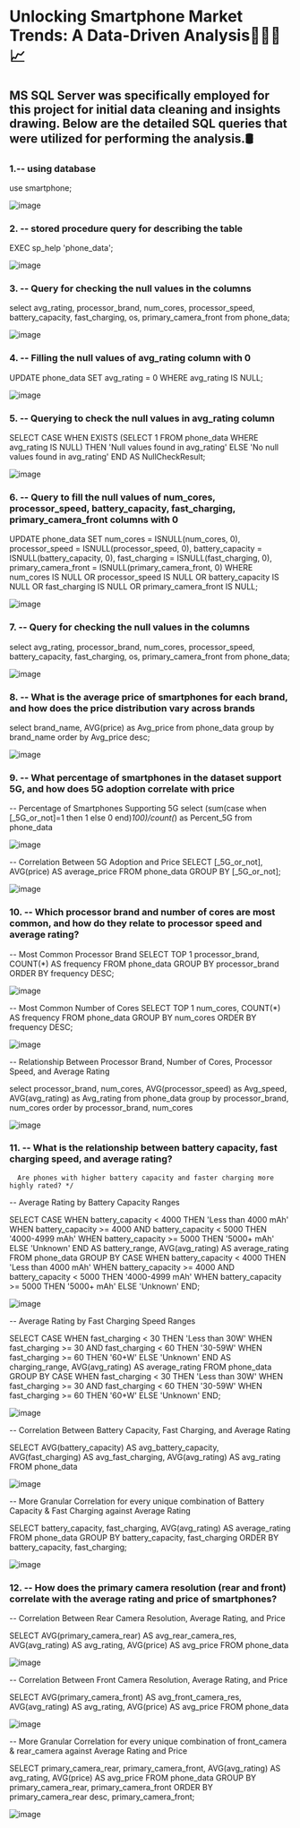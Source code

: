 # Unlocking Smartphone Market Trends: A Data-Driven Analysis👨🏼‍💻📈

## MS SQL Server was specifically employed for this project for initial data cleaning and insights drawing. Below are the detailed SQL queries that were utilized for performing the analysis.🛢

### 1.-- using database
use smartphone;

![image](https://github.com/user-attachments/assets/c4601456-44ce-43b1-9e3a-62bbf4137933)

### 2. -- stored procedure query for describing the table
EXEC sp_help 'phone_data';

![image](https://github.com/user-attachments/assets/90a1a658-a754-4674-9410-f46244e580e8)

### 3. -- Query for checking the null values in the columns
select avg_rating, processor_brand, num_cores, processor_speed, battery_capacity, fast_charging, os, primary_camera_front from phone_data;

![image](https://github.com/user-attachments/assets/792b4822-52bf-4c68-9a0d-03e08cb071db)

### 4. -- Filling the null values of avg_rating column with 0
UPDATE phone_data
SET avg_rating = 0
WHERE avg_rating IS NULL;

![image](https://github.com/user-attachments/assets/8bdf5d87-993a-40a8-a3c8-6f8abe9d7f6b)

### 5. -- Querying to check the null values in avg_rating column
SELECT
    CASE
        WHEN EXISTS (SELECT 1 FROM phone_data WHERE avg_rating IS NULL)
        THEN 'Null values found in avg_rating'
        ELSE 'No null values found in avg_rating'
    END AS NullCheckResult;

![image](https://github.com/user-attachments/assets/7ce7ac53-1077-4f85-b734-7de1443cc3ce)

### 6. -- Query to fill the null values of num_cores, processor_speed, battery_capacity, fast_charging, primary_camera_front columns with 0

UPDATE phone_data
SET
    num_cores = ISNULL(num_cores, 0),
    processor_speed = ISNULL(processor_speed, 0),
    battery_capacity = ISNULL(battery_capacity, 0),
    fast_charging = ISNULL(fast_charging, 0),
    primary_camera_front = ISNULL(primary_camera_front, 0)
WHERE
    num_cores IS NULL
    OR processor_speed IS NULL
    OR battery_capacity IS NULL
    OR fast_charging IS NULL
    OR primary_camera_front IS NULL;

![image](https://github.com/user-attachments/assets/f9d570b6-9f02-4da1-818c-f80369c745d3)

### 7. -- Query for checking the null values in the columns
select avg_rating, processor_brand, num_cores, processor_speed, battery_capacity, fast_charging, os, primary_camera_front from phone_data;

![image](https://github.com/user-attachments/assets/6a6b0c0d-2a2a-42e0-b2cf-d4df0f4befd8)

### 8. -- What is the average price of smartphones for each brand, and how does the price distribution vary across brands
select brand_name, AVG(price) as Avg_price from phone_data
group by brand_name
order by Avg_price desc;

![image](https://github.com/user-attachments/assets/8c5989f8-71f0-4cfe-b4da-dce3e017c3f2)

### 9. -- What percentage of smartphones in the dataset support 5G, and how does 5G adoption correlate with price

--    Percentage of Smartphones Supporting 5G
select (sum(case when [_5G_or_not]=1 then 1 else 0 end)*100)/count(*) as Percent_5G
from phone_data

![image](https://github.com/user-attachments/assets/25c9894b-0d05-4936-a02e-6f4530091f3a)

--    Correlation Between 5G Adoption and Price
SELECT [_5G_or_not], AVG(price) AS average_price
FROM phone_data 
GROUP BY [_5G_or_not];

![image](https://github.com/user-attachments/assets/583174c1-3af0-49c9-add4-67d8eb115cc9)

### 10. -- Which processor brand and number of cores are most common, and how do they relate to processor speed and average rating?

-- Most Common Processor Brand
SELECT TOP 1
    processor_brand,
    COUNT(*) AS frequency
FROM 
    phone_data 
GROUP BY 
    processor_brand
ORDER BY 
    frequency DESC;

![image](https://github.com/user-attachments/assets/913e9f75-a175-40c9-bda1-73abdfc0d3d4)

-- Most Common Number of Cores
SELECT TOP 1
    num_cores,
    COUNT(*) AS frequency
FROM 
    phone_data 
GROUP BY 
    num_cores
ORDER BY 
    frequency DESC;

![image](https://github.com/user-attachments/assets/e3f7699b-0d33-4073-82ba-57d638ceda70)

-- Relationship Between Processor Brand, Number of Cores, Processor Speed, and Average Rating

select processor_brand, num_cores, AVG(processor_speed) as Avg_speed, AVG(avg_rating) as Avg_rating
from phone_data
group by processor_brand, num_cores
order by processor_brand, num_cores

![image](https://github.com/user-attachments/assets/41a4a36a-e75e-4fbd-b220-93b3471decd5)

### 11. -- What is the relationship between battery capacity, fast charging speed, and average rating? 
      Are phones with higher battery capacity and faster charging more highly rated? */

--  Average Rating by Battery Capacity Ranges

SELECT 
    CASE 
        WHEN battery_capacity < 4000 THEN 'Less than 4000 mAh'
        WHEN battery_capacity >= 4000 AND battery_capacity < 5000 THEN '4000-4999 mAh'
        WHEN battery_capacity >= 5000 THEN '5000+ mAh'
        ELSE 'Unknown'
    END AS battery_range,
    AVG(avg_rating) AS average_rating
FROM 
    phone_data 
GROUP BY 
    CASE 
        WHEN battery_capacity < 4000 THEN 'Less than 4000 mAh'
        WHEN battery_capacity >= 4000 AND battery_capacity < 5000 THEN '4000-4999 mAh'
        WHEN battery_capacity >= 5000 THEN '5000+ mAh'
        ELSE 'Unknown'
    END;

![image](https://github.com/user-attachments/assets/facdcfc4-6090-4e96-871d-d9ae6b8a2dc8)

--  Average Rating by Fast Charging Speed Ranges

SELECT 
    CASE 
        WHEN fast_charging < 30 THEN 'Less than 30W'
        WHEN fast_charging >= 30 AND fast_charging < 60 THEN '30-59W'
        WHEN fast_charging >= 60 THEN '60+W'
        ELSE 'Unknown'
    END AS charging_range,
    AVG(avg_rating) AS average_rating
FROM 
    phone_data
GROUP BY 
    CASE 
        WHEN fast_charging < 30 THEN 'Less than 30W'
        WHEN fast_charging >= 30 AND fast_charging < 60 THEN '30-59W'
        WHEN fast_charging >= 60 THEN '60+W'
        ELSE 'Unknown'
    END;

![image](https://github.com/user-attachments/assets/f3a758d6-c159-4278-8690-201050f83a88)

-- Correlation Between Battery Capacity, Fast Charging, and Average Rating

SELECT 
    AVG(battery_capacity) AS avg_battery_capacity,
    AVG(fast_charging) AS avg_fast_charging,
    AVG(avg_rating) AS avg_rating
FROM 
    phone_data

![image](https://github.com/user-attachments/assets/c43df710-19fe-44ed-b82b-8d33eca25dc8)

-- More Granular Correlation for every unique combination of Battery Capacity & Fast Charging against Average Rating

SELECT 
    battery_capacity,
    fast_charging,
    AVG(avg_rating) AS average_rating
FROM 
    phone_data
GROUP BY 
    battery_capacity,
    fast_charging
ORDER BY
    battery_capacity,
    fast_charging;

![image](https://github.com/user-attachments/assets/ea52dd79-cdac-450b-9650-a731c70b188b)

### 12. -- How does the primary camera resolution (rear and front) correlate with the average rating and price of smartphones?

-- Correlation Between Rear Camera Resolution, Average Rating, and Price

SELECT 
    AVG(primary_camera_rear) AS avg_rear_camera_res,
    AVG(avg_rating) AS avg_rating,
    AVG(price) AS avg_price
FROM 
    phone_data

![image](https://github.com/user-attachments/assets/690b8dbe-5125-4231-83ad-48a27796ba99)

-- Correlation Between Front Camera Resolution, Average Rating, and Price

SELECT 
    AVG(primary_camera_front) AS avg_front_camera_res,
    AVG(avg_rating) AS avg_rating,
    AVG(price) AS avg_price
FROM 
    phone_data

![image](https://github.com/user-attachments/assets/4b5819bd-a7f4-4f26-acfd-d505ec62c065)

-- More Granular Correlation for every unique combination of front_camera & rear_camera against Average Rating and Price

SELECT 
    primary_camera_rear,
    primary_camera_front,
    AVG(avg_rating) AS avg_rating,
    AVG(price) AS avg_price
FROM 
    phone_data
GROUP BY 
    primary_camera_rear,
    primary_camera_front
ORDER BY
    primary_camera_rear desc,
    primary_camera_front;

![image](https://github.com/user-attachments/assets/98727e2b-7798-41ef-b58e-827dbfa04548)

